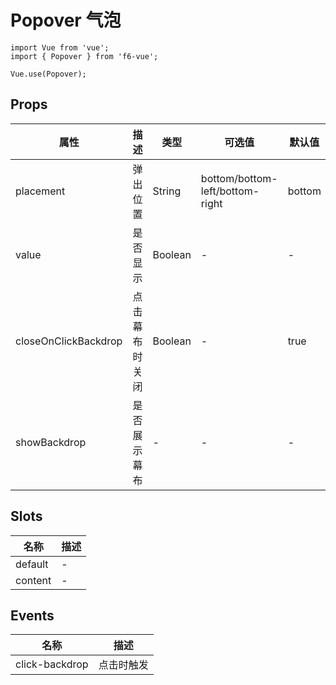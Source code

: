 # Popover 气泡

```JS
import Vue from 'vue';
import { Popover } from 'f6-vue';

Vue.use(Popover);
```

## Props

| 属性 | 描述 | 类型 | 可选值 | 默认值 |
| - | - | - | - | - |
| placement | 弹出位置 | String | bottom/bottom-left/bottom-right | bottom |
| value | 是否显示 | Boolean | - | - |
| closeOnClickBackdrop | 点击幕布时关闭 | Boolean | - | true |
| showBackdrop | 是否展示幕布 | - | - | - |

## Slots

| 名称 | 描述 |
| - | - |
| default | - |
| content | - |

## Events

| 名称 | 描述 |
| - | - |
| click-backdrop | 点击时触发 |